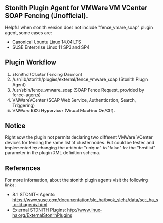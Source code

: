 ## Stonith Plugin Agent for VMWare VM VCenter SOAP Fencing (Unofficial).

Helpful when stonith version does not include "fence_vmare_soap" plugin agent, some cases are:

- Canonical Ubuntu Linux 14.04 LTS
- SUSE Enterprise Linux 11 SP3 and SP4

## Plugin Workflow

1. stonithd (Cluster Fencing Daemon)<br>
2. /usr/lib/stonith/plugins/external/fence_vmware_soap (Stonith Plugin Agent)<br>
3. /usr/sbin/fence_vmware_soap (SOAP Fence Request, provided by fence-agents)<br>
4. VMWareVCenter (SOAP Web Service, Authentication, Search, Triggering)<br>
5. VMWare ESXi Hypervisor (Virtual Machine On/Off).<br>

## Notice

Right now the plugin not permits declaring two different VMWare VCenter
devices for fencing the same list of cluster nodes. But could be tested and
implemented by changing the attribute "unique" to "false" for the "hostlist"
parameter in the plugin XML definition schema.

## References

For more information, about the stonith plugin agents visit the following links:

- 8.1. STONITH Agents: https://www.suse.com/documentation/sle_ha/book_sleha/data/sec_ha_stonithagents.html
- External STONITH Plugins: http://www.linux-ha.org/ExternalStonithPlugins
